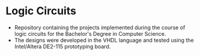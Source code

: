 # Logic Circuits

- Repository containing the projects implemented during the course of logic circuits for the Bachelor's Degree in Computer Science.
- The designs were developed in the VHDL language and tested using the Intel/Altera DE2-115 prototyping board.